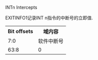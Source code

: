 
INTn Intercepts

EXITINFO1记录INT n指令的中断号的立即值. 

<table>
    <tr>
        <th>Bit offsets</th>
        <th>域内容</th>
    </tr>
    <tr>
        <td>7:0</td>
        <td>
            软件中断号
        </td>
    </tr>
    <tr>
        <td>63:8</td>
        <td>0</td>
    </tr>
</table>